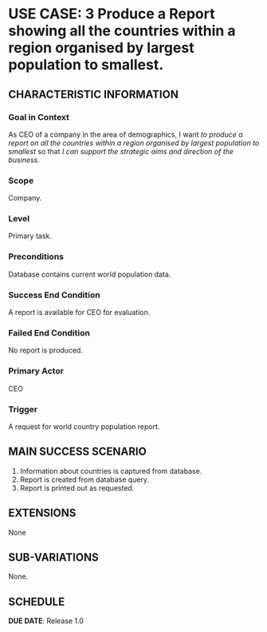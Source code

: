 # USE CASE: 3 Produce a Report showing all the countries within a region  organised by largest population to smallest.

## CHARACTERISTIC INFORMATION

### Goal in Context

As CEO of a company in the area of demographics, I want *to produce a report on all the countries within a region organised by largest population to smallest* so that *I can support the strategic aims and direction of the business.*

### Scope

Company.

### Level

Primary task.

### Preconditions

Database contains current world population data.

### Success End Condition

A report is available for CEO for evaluation.

### Failed End Condition

No report is produced.

### Primary Actor

CEO

### Trigger

A request for world country population report.

## MAIN SUCCESS SCENARIO

1. Information about countries is captured from database.
2. Report is created from database query.
3. Report is printed out as requested.

## EXTENSIONS

None

## SUB-VARIATIONS

None.

## SCHEDULE

**DUE DATE**: Release 1.0